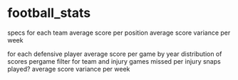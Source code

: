 # football_stats

specs
for each team
  average score per position
  average score variance per week
  
  
for each defensive player 
  average score per game by year
  distribution of scores pergame
  filter for team and injury
  games missed per injury
  snaps played?
  average score variance per week
  
  

